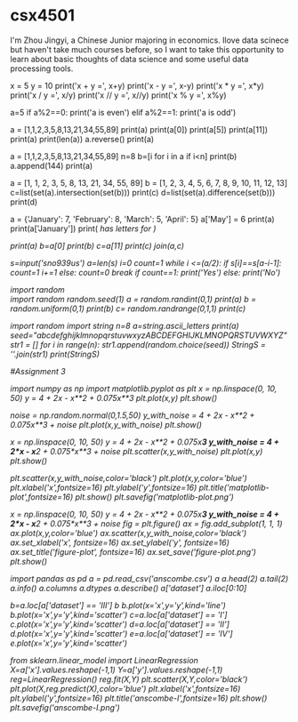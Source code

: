 # csx4501
I'm Zhou Jingyi, a Chinese Junior majoring in economics. Ilove data scinece but haven't take much courses before, so I want to take this opportunity to learn about basic thoughts of data science and some useful data processing tools.


x = 5
y = 10
print('x + y =', x+y) 
print('x - y =', x-y)
print('x * y =', x*y)
print('x / y =', x/y) 
print('x // y =', x//y) 
print('x % y =', x%y)

a=5
if a%2==0:
   print('a is even')
elif a%2==1:
   print('a is odd')

a = [1,1,2,3,5,8,13,21,34,55,89]
print(a)
print(a[0])
print(a[5])
print(a[11])
print(a)
print(len(a))
a.reverse()
print(a)


a = [1,1,2,3,5,8,13,21,34,55,89] 
n=8
b=[i for i in a if i<n]
print(b)
a.append(144)
print(a)

a = [1, 1, 2, 3, 5, 8, 13, 21, 34, 55, 89]
b = [1, 2, 3, 4, 5, 6, 7, 8, 9, 10, 11, 12, 13]
c=list(set(a).intersection(set(b)))
print(c)
d=list(set(a).difference(set(b)))
print(d)


a = {'January': 7, 'February': 8, 'March': 5, 'April': 5}
a['May'] = 6
print(a)
print(a['January'])
print(<i> has <j> letters for )


print(a)
b=a[0]
print(b)
c=a[11]
print(c)
join(a,c)


s=input('sno939us')
a=len(s)
i=0
count=1
while i <=(a/2):
    if s[i]==s[a-i-1]:
        count=1
        i+=1
    else:
    count=0
    break
if count==1:
    print('Yes')
else:
    print('No')
    
import random  
   import random
random.seed(1)
a = random.randint(0,1)
print(a)
b = random.uniform(0,1) 
print(b)
c= random.randrange(0,1,1)
print(c)


import random
import string
n=8
a=string.ascii_letters
print(a)
seed="abcdefghijklmnopqrstuvwxyzABCDEFGHIJKLMNOPQRSTUVWXYZ"
str1 = []
for i in range(n):
  str1.append(random.choice(seed))
StringS = ''.join(str1)
print(StringS)


#Assignment 3

import numpy as np
import matplotlib.pyplot as plt
x = np.linspace(0, 10, 50)
y = 4 + 2*x - x**2 + 0.075*x**3
plt.plot(x,y)
plt.show()

noise = np.random.normal(0,1.5,50)
y_with_noise = 4 + 2*x - x**2 + 0.075*x**3 + noise
plt.plot(x,y_with_noise)
plt.show()

x = np.linspace(0, 10, 50)
y = 4 + 2*x - x**2 + 0.075*x**3
y_with_noise = 4 + 2*x - x**2 + 0.075*x**3 + noise
plt.scatter(x,y_with_noise)
plt.plot(x,y)
plt.show()

plt.scatter(x,y_with_noise,color='black')
plt.plot(x,y,color='blue')
plt.xlabel('x',fontsize=16)
plt.ylabel('y',fontsize=16)
plt.title('matplotlib-plot',fontsize=16)
plt.show()
plt.savefig('matplotlib-plot.png')

x = np.linspace(0, 10, 50)
y = 4 + 2*x - x**2 + 0.075*x**3
y_with_noise = 4 + 2*x - x**2 + 0.075*x**3 + noise
fig = plt.figure()
ax = fig.add_subplot(1, 1, 1)
ax.plot(x,y,color='blue')
ax.scatter(x,y_with_noise,color='black')
ax.set_xlabel('x', fontsize=16)
ax.set_ylabel('y', fontsize=16)
ax.set_title('figure-plot', fontsize=16)
ax.set_save('figure-plot.png')
plt.show()

import pandas as pd
a = pd.read_csv('anscombe.csv')
a
a.head(2)
a.tail(2)
a.info()
a.columns
a.dtypes
a.describe()
a['dataset']
a.iloc[0:10]

b=a.loc[a['dataset'] == 'III']
b
b.plot(x='x',y='y',kind='line')
b.plot(x='x',y='y',kind='scatter')
c=a.loc[a['dataset'] == 'I']
c.plot(x='x',y='y',kind='scatter')
d=a.loc[a['dataset'] == 'II']
d.plot(x='x',y='y',kind='scatter')
e=a.loc[a['dataset'] == 'IV']
e.plot(x='x',y='y',kind='scatter')

from sklearn.linear_model import LinearRegression
X=a['x'].values.reshape(-1,1)
Y=a['y'].values.reshape(-1,1)
reg=LinearRegression()
reg.fit(X,Y)
plt.scatter(X,Y,color='black')
plt.plot(X,reg.predict(X),color='blue')
plt.xlabel('x',fontsize=16)
plt.ylabel('y',fontsize=16)
plt.title('anscombe-I',fontsize=16)
plt.show()
plt.savefig('anscombe-I.png')
